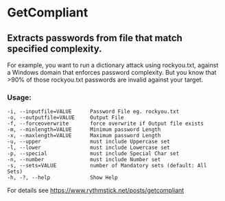 # GetCompliant
## Extracts passwords from file that match specified complexity.

For example, you want to run a dictionary attack using rockyou.txt, against a Windows domain that enforces password complexity.
But you know that >90% of those rockyou.txt passwords are invalid against your target.

### Usage:
 
    -i, --inputfile=VALUE      Password File eg. rockyou.txt
    -o, --outputfile=VALUE     Output File
    -f, --forceoverwrite       force overwrite if Output file exists
    -m, --minlength=VALUE      Minimum password Length
    -x, --maxlength=VALUE      Maximum password Length
    -u, --upper                must include Uppercase set
    -l, --lower                must include Lowercase set
    -p, --special              must include Special Char set
    -n, --number               must include Number set
    -s, --sets=VALUE           number of Mandatory sets (default: All Sets)
    -h, -?, --help             Show Help
    
For details see https://www.rythmstick.net/posts/getcompliant

